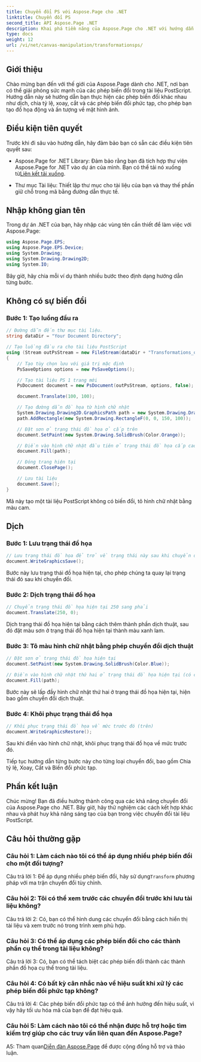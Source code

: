 ```yaml
---
title: Chuyển đổi PS với Aspose.Page cho .NET
linktitle: Chuyển đổi PS
second_title: API Aspose.Page .NET
description: Khai phá tiềm năng của Aspose.Page cho .NET với hướng dẫn toàn diện về chuyển đổi PostScript này. Tạo đồ họa động một cách dễ dàng.
type: docs
weight: 12
url: /vi/net/canvas-manipulation/transformationsps/
---
```

## Giới thiệu

Chào mừng bạn đến với thế giới của Aspose.Page dành cho .NET, nơi bạn có thể giải phóng sức mạnh của các phép biến đổi trong tài liệu PostScript. Hướng dẫn này sẽ hướng dẫn bạn thực hiện các phép biến đổi khác nhau như dịch, chia tỷ lệ, xoay, cắt và các phép biến đổi phức tạp, cho phép bạn tạo đồ họa động và ấn tượng về mặt hình ảnh.

## Điều kiện tiên quyết

Trước khi đi sâu vào hướng dẫn, hãy đảm bảo bạn có sẵn các điều kiện tiên quyết sau:

-  Aspose.Page for .NET Library: Đảm bảo rằng bạn đã tích hợp thư viện Aspose.Page for .NET vào dự án của mình. Bạn có thể tải nó xuống từ[Liên kết tải xuống](https://releases.aspose.com/page/net/).

- Thư mục Tài liệu: Thiết lập thư mục cho tài liệu của bạn và thay thế phần giữ chỗ trong mã bằng đường dẫn thực tế.

## Nhập không gian tên

Trong dự án .NET của bạn, hãy nhập các vùng tên cần thiết để làm việc với Aspose.Page:

```csharp
using Aspose.Page.EPS;
using Aspose.Page.EPS.Device;
using System.Drawing;
using System.Drawing.Drawing2D;
using System.IO;
```

Bây giờ, hãy chia mỗi ví dụ thành nhiều bước theo định dạng hướng dẫn từng bước.


## Không có sự biến đổi

### Bước 1: Tạo luồng đầu ra

```csharp
// Đường dẫn đến thư mục tài liệu.
string dataDir = "Your Document Directory";

// Tạo luồng đầu ra cho tài liệu PostScript
using (Stream outPsStream = new FileStream(dataDir + "Transformations_outPS.ps", FileMode.Create))
{
    // Tạo tùy chọn lưu với giá trị mặc định
    PsSaveOptions options = new PsSaveOptions();

    // Tạo tài liệu PS 1 trang mới
    PsDocument document = new PsDocument(outPsStream, options, false);

    document.Translate(100, 100);

    // Tạo đường dẫn đồ họa từ hình chữ nhật
    System.Drawing.Drawing2D.GraphicsPath path = new System.Drawing.Drawing2D.GraphicsPath();
    path.AddRectangle(new System.Drawing.RectangleF(0, 0, 150, 100));

    // Đặt sơn ở trạng thái đồ họa ở cấp trên
    document.SetPaint(new System.Drawing.SolidBrush(Color.Orange));

    // Điền vào hình chữ nhật đầu tiên ở trạng thái đồ họa cấp cao hơn và không có bất kỳ biến đổi nào
    document.Fill(path);

    // Đóng trang hiện tại
    document.ClosePage();

    // Lưu tài liệu
    document.Save();
}
```

Mã này tạo một tài liệu PostScript không có biến đổi, tô hình chữ nhật bằng màu cam.

## Dịch

### Bước 1: Lưu trạng thái đồ họa

```csharp
// Lưu trạng thái đồ họa để trở về trạng thái này sau khi chuyển đổi
document.WriteGraphicsSave();
```

Bước này lưu trạng thái đồ họa hiện tại, cho phép chúng ta quay lại trạng thái đó sau khi chuyển đổi.

### Bước 2: Dịch trạng thái đồ họa

```csharp
// Chuyển trạng thái đồ họa hiện tại 250 sang phải
document.Translate(250, 0);
```

Dịch trạng thái đồ họa hiện tại bằng cách thêm thành phần dịch thuật, sau đó đặt màu sơn ở trạng thái đồ họa hiện tại thành màu xanh lam.

### Bước 3: Tô màu hình chữ nhật bằng phép chuyển đổi dịch thuật

```csharp
// Đặt sơn ở trạng thái đồ họa hiện tại
document.SetPaint(new System.Drawing.SolidBrush(Color.Blue));

// Điền vào hình chữ nhật thứ hai ở trạng thái đồ họa hiện tại (có chuyển đổi dịch)
document.Fill(path);
```

Bước này sẽ lấp đầy hình chữ nhật thứ hai ở trạng thái đồ họa hiện tại, hiện bao gồm chuyển đổi dịch thuật.

### Bước 4: Khôi phục trạng thái đồ họa

```csharp
// Khôi phục trạng thái đồ họa về mức trước đó (trên)
document.WriteGraphicsRestore();
```

Sau khi điền vào hình chữ nhật, khôi phục trạng thái đồ họa về mức trước đó.

Tiếp tục hướng dẫn từng bước này cho từng loại chuyển đổi, bao gồm Chia tỷ lệ, Xoay, Cắt và Biến đổi phức tạp.

## Phần kết luận

Chúc mừng! Bạn đã điều hướng thành công qua các khả năng chuyển đổi của Aspose.Page cho .NET. Bây giờ, hãy thử nghiệm các cách kết hợp khác nhau và phát huy khả năng sáng tạo của bạn trong việc chuyển đổi tài liệu PostScript.

## Câu hỏi thường gặp

### Câu hỏi 1: Làm cách nào tôi có thể áp dụng nhiều phép biến đổi cho một đối tượng?

Câu trả lời 1: Để áp dụng nhiều phép biến đổi, hãy sử dụng`Transform` phương pháp với ma trận chuyển đổi tùy chỉnh.

### Câu hỏi 2: Tôi có thể xem trước các chuyển đổi trước khi lưu tài liệu không?

Câu trả lời 2: Có, bạn có thể hình dung các chuyển đổi bằng cách hiển thị tài liệu và xem trước nó trong trình xem phù hợp.

### Câu hỏi 3: Có thể áp dụng các phép biến đổi cho các thành phần cụ thể trong tài liệu không?

Câu trả lời 3: Có, bạn có thể tách biệt các phép biến đổi thành các thành phần đồ họa cụ thể trong tài liệu.

### Câu hỏi 4: Có bất kỳ cân nhắc nào về hiệu suất khi xử lý các phép biến đổi phức tạp không?

Câu trả lời 4: Các phép biến đổi phức tạp có thể ảnh hưởng đến hiệu suất, vì vậy hãy tối ưu hóa mã của bạn để đạt hiệu quả.

### Câu hỏi 5: Làm cách nào tôi có thể nhận được hỗ trợ hoặc tìm kiếm trợ giúp cho các truy vấn liên quan đến Aspose.Page?

 A5: Tham quan[Diễn đàn Aspose.Page](https://forum.aspose.com/c/page/39) để được cộng đồng hỗ trợ và thảo luận.